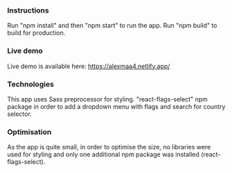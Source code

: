 ### Instructions

Run "npm install" and then "npm start" to run the app.
Run "npm build" to build for production.

### Live demo

Live demo is available here: https://alexmaa4.netlify.app/

### Technologies

This app uses Sass preprocessor for styling.
"react-flags-select" npm package in order to add a dropdown menu with flags and search for country selector.

### Optimisation

As the app is quite small, in order to optimise the size, no libraries were used for styling and only one additional npm package was installed (react-flags-select).
